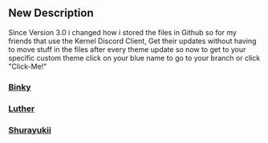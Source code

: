 ## **New Description**

Since Version 3.0 i changed how i stored the files in Github so for my friends that use the Kernel Discord Client, Get their updates without having to move stuff in the files after every theme update so now to get to your specific custom theme click on your blue name to go to your branch or click "Click-Me!"

### [Binky](https://github.com/Shurayukii/Simplicity/tree/Binky)

### [Luther](https://github.com/Shurayukii/Simplicity/tree/Luther)

### [Shurayukii](https://github.com/Shurayukii/Simplicity/tree/Shurayukii)
#
